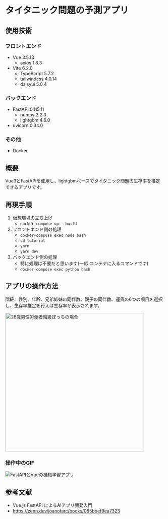 # タイタニック問題の予測アプリ

## 使用技術
### フロントエンド
- Vue 3.5.13
    - axios 1.8.3
- Vite 6.2.0
    - TypeScript 5.7.2
    - tailwindcss 4.0.14
    - daisyui 5.0.4

### バックエンド
- FastAPI 0.115.11
    - numpy 2.2.3
    - lightgbm 4.6.0
- uvicorn 0.34.0

### その他
- Docker

## 概要
Vue3とFastAPIを使用し、lightgbmベースでタイタニック問題の生存率を推定できるアプリです。

## 再現手順
1. 仮想環境の立ち上げ
    -  `docker-compose up --build`
2. フロントエンド側の処理
    -  `docker-compose exec node bash`
    -  `cd tutorial`
    -  `yarn`
    -  `yarn dev`
3. バックエンド側の処理
    - 特に処理は不要だと思います(一応 コンテナに入るコマンドです)
    -  `docker-compose exec python bash`

## アプリの操作方法
階級、性別、年齢、兄弟姉妹の同伴数、親子の同伴数、運賃の6つの項目を選択し、生存率推定を行えば生存率が表示されます。

<img width="440" alt="26歳男性労働者階級ぼっちの場合" src="https://github.com/user-attachments/assets/5048b4e9-9749-4dff-87a8-36feba19e096" />

### 操作中のGIF
![FastAPIとVueの機械学習アプリ](https://github.com/user-attachments/assets/6cfe634c-b476-4d3d-ab96-8290685a597f)



## 参考文献
- Vue.js FastAPI によるAIアプリ開発入門
- https://zenn.dev/joanofarc/books/085bbef9ea7323

